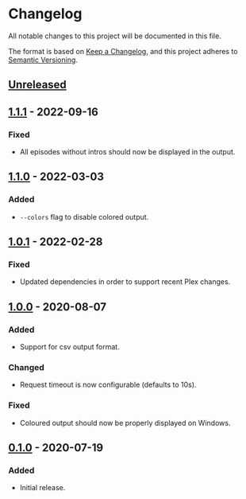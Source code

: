 # Changelog
All notable changes to this project will be documented in this file.

The format is based on [Keep a Changelog](https://keepachangelog.com/en/1.0.0/),
and this project adheres to [Semantic Versioning](https://semver.org/spec/v2.0.0.html).

## [Unreleased]

## [1.1.1] - 2022-09-16
### Fixed
- All episodes without intros should now be displayed in the output.

## [1.1.0] - 2022-03-03
### Added
- `--colors` flag to disable colored output.

## [1.0.1] - 2022-02-28
### Fixed
- Updated dependencies in order to support recent Plex changes.

## [1.0.0] - 2020-08-07
### Added
- Support for csv output format.

### Changed
- Request timeout is now configurable (defaults to 10s).

### Fixed
- Coloured output should now be properly displayed on Windows.

## [0.1.0] - 2020-07-19
### Added
- Initial release.

[Unreleased]: https://github.com/jyggen/intro-detection-info/compare/1.1.1...HEAD
[1.1.1]: https://github.com/jyggen/intro-detection-info/compare/1.1.0...1.1.1
[1.1.0]: https://github.com/jyggen/intro-detection-info/compare/1.0.1...1.1.0
[1.0.1]: https://github.com/jyggen/intro-detection-info/compare/1.0.0...1.0.1
[1.0.0]: https://github.com/jyggen/intro-detection-info/compare/0.1.0...1.0.0
[0.1.0]: https://github.com/jyggen/intro-detection-info/tag/0.1.0
